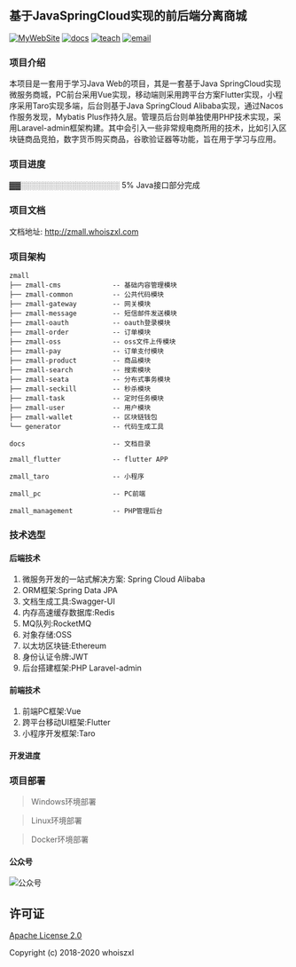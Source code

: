 ## 基于JavaSpringCloud实现的前后端分离商城
[![MyWebSite](https://img.shields.io/badge/我的站点-whoiszxl-blue.svg)](https://whoiszxl.github.io)
[![docs](https://img.shields.io/badge/docs-reference-green.svg)](http://zmall.whoiszxl.com)
[![teach](https://img.shields.io/badge/教程-BohemianRhapsody-orange.svg)](https://github.com/whoiszxl/AYANAMI)
[![email](https://img.shields.io/badge/email-whoiszxl@gmail.com-red.svg)](https://whoiszxl.github.io)


### 项目介绍
本项目是一套用于学习Java Web的项目，其是一套基于Java SpringCloud实现微服务商城，PC前台采用Vue实现，移动端则采用跨平台方案Flutter实现，小程序采用Taro实现多端，后台则基于Java SpringCloud Alibaba实现，通过Nacos作服务发现，Mybatis Plus作持久层。管理员后台则单独使用PHP技术实现，采用Laravel-admin框架构建。其中会引入一些非常规电商所用的技术，比如引入区块链商品竞拍，数字货币购买商品，谷歌验证器等功能，旨在用于学习与应用。

### 项目进度
▓▓░░░░░░░░░░░░░░░░░░ 5% Java接口部分完成

### 项目文档
文档地址: http://zmall.whoiszxl.com

### 项目架构
```
zmall
├── zmall-cms             -- 基础内容管理模块
├── zmall-common          -- 公共代码模块
├── zmall-gateway         -- 网关模块
├── zmall-message         -- 短信邮件发送模块
├── zmall-oauth           -- oauth登录模块
├── zmall-order           -- 订单模块
├── zmall-oss             -- oss文件上传模块
├── zmall-pay             -- 订单支付模块
├── zmall-product         -- 商品模块
├── zmall-search          -- 搜索模块
├── zmall-seata           -- 分布式事务模块
├── zmall-seckill         -- 秒杀模块
├── zmall-task            -- 定时任务模块
├── zmall-user            -- 用户模块
├── zmall-wallet          -- 区块链钱包
└── generator             -- 代码生成工具

docs                      -- 文档目录

zmall_flutter             -- flutter APP

zmall_taro                -- 小程序

zmall_pc                  -- PC前端

zmall_management          -- PHP管理后台
```


### 技术选型

#### 后端技术
1. 微服务开发的一站式解决方案: Spring Cloud Alibaba
2. ORM框架:Spring Data JPA
3. 文档生成工具:Swagger-UI
4. 内存高速缓存数据库:Redis
5. MQ队列:RocketMQ
6. 对象存储:OSS
7. 以太坊区块链:Ethereum
8. 身份认证令牌:JWT
9. 后台搭建框架:PHP Laravel-admin

#### 前端技术
1. 前端PC框架:Vue
2. 跨平台移动UI框架:Flutter
3. 小程序开发框架:Taro




#### 开发进度




### 项目部署

> Windows环境部署




> Linux环境部署




> Docker环境部署



#### 公众号
![公众号](https://oss.whoiszxl.com/qrcode_for_whoisc137_258.jpg)


## 许可证

[Apache License 2.0](https://github.com/whoiszxl/BohemianRhapsody/blob/master/LICENSE)

Copyright (c) 2018-2020 whoiszxl